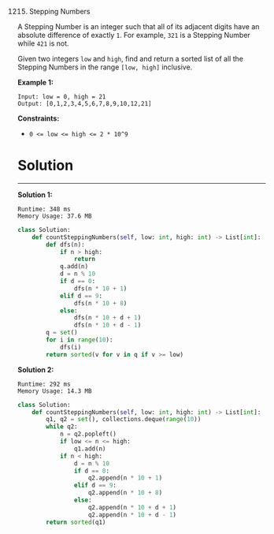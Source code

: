 1215. Stepping Numbers

A Stepping Number is an integer such that all of its adjacent digits have an absolute difference of exactly `1`. For example, `321` is a Stepping Number while `421` is not.

Given two integers `low` and `high`, find and return a sorted list of all the Stepping Numbers in the range `[low, high]` inclusive.

**Example 1:**
```
Input: low = 0, high = 21
Output: [0,1,2,3,4,5,6,7,8,9,10,12,21]
```

**Constraints:**

* `0 <= low <= high <= 2 * 10^9`

# Solution
---
**Solution 1:**
```
Runtime: 348 ms
Memory Usage: 37.6 MB
```
```python
class Solution:
    def countSteppingNumbers(self, low: int, high: int) -> List[int]:
        def dfs(n):
            if n > high: 
                return 
            q.add(n)
            d = n % 10
            if d == 0:
                dfs(n * 10 + 1)
            elif d == 9:
                dfs(n * 10 + 8)
            else:
                dfs(n * 10 + d + 1) 
                dfs(n * 10 + d - 1)
        q = set()
        for i in range(10):
            dfs(i)
        return sorted(v for v in q if v >= low)
```

**Solution 2:**
```
Runtime: 292 ms
Memory Usage: 14.3 MB
```
```python
class Solution:
    def countSteppingNumbers(self, low: int, high: int) -> List[int]:
        q1, q2 = set(), collections.deque(range(10))
        while q2:
            n = q2.popleft()
            if low <= n <= high:
                q1.add(n)
            if n < high:
                d = n % 10
                if d == 0:
                    q2.append(n * 10 + 1)
                elif d == 9:
                    q2.append(n * 10 + 8)
                else:
                    q2.append(n * 10 + d + 1)
                    q2.append(n * 10 + d - 1)
        return sorted(q1)
```
